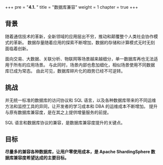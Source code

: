 +++
pre = "<b>4.1. </b>"
title = "数据库兼容"
weight = 1
chapter = true
+++

## 背景

随着通信技术的革新，全新领域的应用层出不穷，推动和颠覆整个人类社会协作模式的革新。
数据存量随着应用的探索不断增加，数据的存储和计算模式无时无刻面临着创新。

面向交易、大数据、关联分析、物联网等场景越来越细分，单一数据库再也无法适用于所有的应用场景。
与此同时，场景内部也愈加细化，相似场景使用不同数据库已成为常态。
由此可见，数据库碎片化的趋势已经不可逆转。

## 挑战

并无统一标准的数据库的访问协议和 SQL 语言，以及各种数据库带来的不同运维方法和监控工具的异同，让开发者的学习成本和 DBA 的运维成本不断增加。
提升与原有数据库兼容度，是在其之上提供增量服务的前提。

SQL 语言和数据库协议的兼容，是数据库兼容度提升的关键点。

## 目标

**尽量多的兼容各种数据库，让用户零使用成本，是 Apache ShardingSphere 数据库兼容度希望达成的主要目标。**
